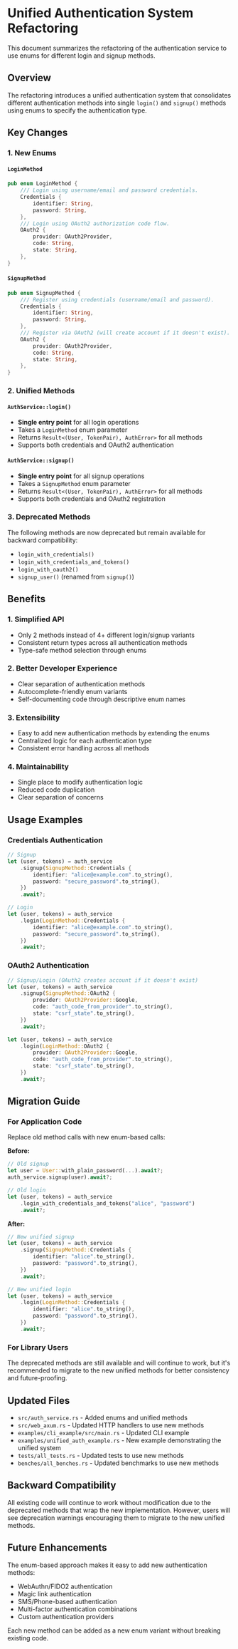 # Unified Authentication System Refactoring

This document summarizes the refactoring of the authentication service to use enums for different login and signup methods.

## Overview

The refactoring introduces a unified authentication system that consolidates different authentication methods into single `login()` and `signup()` methods using enums to specify the authentication type.

## Key Changes

### 1. New Enums

#### `LoginMethod`
```rust
pub enum LoginMethod {
    /// Login using username/email and password credentials.
    Credentials {
        identifier: String,
        password: String,
    },
    /// Login using OAuth2 authorization code flow.
    OAuth2 {
        provider: OAuth2Provider,
        code: String,
        state: String,
    },
}
```

#### `SignupMethod`
```rust
pub enum SignupMethod {
    /// Register using credentials (username/email and password).
    Credentials {
        identifier: String,
        password: String,
    },
    /// Register via OAuth2 (will create account if it doesn't exist).
    OAuth2 {
        provider: OAuth2Provider,
        code: String,
        state: String,
    },
}
```

### 2. Unified Methods

#### `AuthService::login()`
- **Single entry point** for all login operations
- Takes a `LoginMethod` enum parameter
- Returns `Result<(User, TokenPair), AuthError>` for all methods
- Supports both credentials and OAuth2 authentication

#### `AuthService::signup()`
- **Single entry point** for all signup operations
- Takes a `SignupMethod` enum parameter
- Returns `Result<(User, TokenPair), AuthError>` for all methods
- Supports both credentials and OAuth2 registration

### 3. Deprecated Methods

The following methods are now deprecated but remain available for backward compatibility:

- `login_with_credentials()`
- `login_with_credentials_and_tokens()`
- `login_with_oauth2()`
- `signup_user()` (renamed from `signup()`)

## Benefits

### 1. **Simplified API**
- Only 2 methods instead of 4+ different login/signup variants
- Consistent return types across all authentication methods
- Type-safe method selection through enums

### 2. **Better Developer Experience**
- Clear separation of authentication methods
- Autocomplete-friendly enum variants
- Self-documenting code through descriptive enum names

### 3. **Extensibility**
- Easy to add new authentication methods by extending the enums
- Centralized logic for each authentication type
- Consistent error handling across all methods

### 4. **Maintainability**
- Single place to modify authentication logic
- Reduced code duplication
- Clear separation of concerns

## Usage Examples

### Credentials Authentication

```rust
// Signup
let (user, tokens) = auth_service
    .signup(SignupMethod::Credentials {
        identifier: "alice@example.com".to_string(),
        password: "secure_password".to_string(),
    })
    .await?;

// Login
let (user, tokens) = auth_service
    .login(LoginMethod::Credentials {
        identifier: "alice@example.com".to_string(),
        password: "secure_password".to_string(),
    })
    .await?;
```

### OAuth2 Authentication

```rust
// Signup/Login (OAuth2 creates account if it doesn't exist)
let (user, tokens) = auth_service
    .signup(SignupMethod::OAuth2 {
        provider: OAuth2Provider::Google,
        code: "auth_code_from_provider".to_string(),
        state: "csrf_state".to_string(),
    })
    .await?;

let (user, tokens) = auth_service
    .login(LoginMethod::OAuth2 {
        provider: OAuth2Provider::Google,
        code: "auth_code_from_provider".to_string(),
        state: "csrf_state".to_string(),
    })
    .await?;
```

## Migration Guide

### For Application Code

Replace old method calls with new enum-based calls:

**Before:**
```rust
// Old signup
let user = User::with_plain_password(...).await?;
auth_service.signup(user).await?;

// Old login
let (user, tokens) = auth_service
    .login_with_credentials_and_tokens("alice", "password")
    .await?;
```

**After:**
```rust
// New unified signup
let (user, tokens) = auth_service
    .signup(SignupMethod::Credentials {
        identifier: "alice".to_string(),
        password: "password".to_string(),
    })
    .await?;

// New unified login
let (user, tokens) = auth_service
    .login(LoginMethod::Credentials {
        identifier: "alice".to_string(),
        password: "password".to_string(),
    })
    .await?;
```

### For Library Users

The deprecated methods are still available and will continue to work, but it's recommended to migrate to the new unified methods for better consistency and future-proofing.

## Updated Files

- `src/auth_service.rs` - Added enums and unified methods
- `src/web_axum.rs` - Updated HTTP handlers to use new methods
- `examples/cli_example/src/main.rs` - Updated CLI example
- `examples/unified_auth_example.rs` - New example demonstrating the unified system
- `tests/all_tests.rs` - Updated tests to use new methods
- `benches/all_benches.rs` - Updated benchmarks to use new methods

## Backward Compatibility

All existing code will continue to work without modification due to the deprecated methods that wrap the new implementation. However, users will see deprecation warnings encouraging them to migrate to the new unified methods.

## Future Enhancements

The enum-based approach makes it easy to add new authentication methods:

- WebAuthn/FIDO2 authentication
- Magic link authentication
- SMS/Phone-based authentication
- Multi-factor authentication combinations
- Custom authentication providers

Each new method can be added as a new enum variant without breaking existing code.
